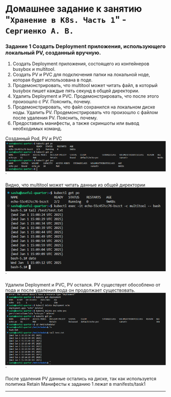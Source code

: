 # Домашнее задание к занятию "`Хранение в K8s. Часть 1`" - `Сергиенко А. В.`

### Задание 1 Cоздать Deployment приложения, использующего локальный PV, созданный вручную.

1. Создать Deployment приложения, состоящего из контейнеров busybox и multitool.
2. Создать PV и PVC для подключения папки на локальной ноде, которая будет использована в поде.
3. Продемонстрировать, что multitool может читать файл, в который busybox пишет каждые пять секунд в общей директории.
4. Удалить Deployment и PVC. Продемонстрировать, что после этого произошло с PV. Пояснить, почему.
5. Продемонстрировать, что файл сохранился на локальном диске ноды. Удалить PV. Продемонстрировать что произошло с файлом после удаления PV. Пояснить, почему.
6. Предоставить манифесты, а также скриншоты или вывод необходимых команд.  

Созданный Pod, PV и PVC
![podpvpvc](https://github.com/SashkaSer/kuber/blob/main/2.2/img/podpvpvc.png)`  

Видно, что multitool может читать данные из общей директории
![multi](https://github.com/SashkaSer/kuber/blob/main/2.2/img/mutli.png)`  

Удалили Deployment и PVC, PV остался. PV существует обособлено от пода и после удаления пода он продолжает существовать.
 ![multi](https://github.com/SashkaSer/kuber/blob/main/2.2/img/pvexist.png)`

После удаления PV данные остались на диске, так как используется политика Retain
Манифесты к заданию 1 лежат в manifests/task1

---
